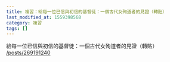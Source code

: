 ```yaml
---
title: 複習：給每一位已信與初信的基督徒：一個古代女殉道者的見證（轉貼）
last_modified_at: 1559398568
category: 複習
tags: []
---
```


<p>給每一位已信與初信的基督徒：一個古代女殉道者的見證（轉貼）<br/>
<a href="/posts/269191240" target="_blank">/posts/269191240</a></p>
<p> </p>

